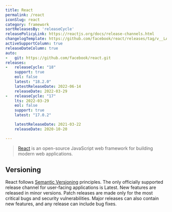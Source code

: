 ```yaml
---
title: React
permalink: /react
iconSlug: react
category: framework
sortReleasesBy: 'releaseCycle'
releasePolicyLink: https://reactjs.org/docs/release-channels.html
changelogTemplate: https://github.com/facebook/react/releases/tag/v__LATEST__
activeSupportColumn: true
releaseDateColumn: true
auto:
-   git: https://github.com/facebook/react.git
releases:
-   releaseCycle: "18"
    support: true
    eol: false
    latest: "18.2.0"
    latestReleaseDate: 2022-06-14
    releaseDate: 2022-03-29
-   releaseCycle: "17"
    lts: 2022-03-29
    eol: false
    support: true
    latest: "17.0.2"

    latestReleaseDate: 2021-03-22
    releaseDate: 2020-10-20

---
```


> [React](https://reactjs.org/) is an open-source JavaScript web framework for building modern web applications.

## Versioning

React follows [Semantic Versioning](https://semver.org/) principles. The only officially supported release channel for user-facing applications is Latest. New features are released in minor versions. Patch releases are made only for the most critical bugs and security vulnerabilities. Major releases can also contain new features, and any release can include bug fixes.
